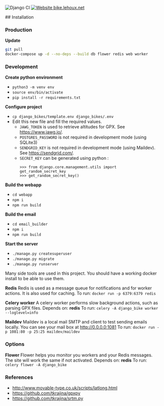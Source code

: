 ![Django CI](https://github.com/martinlehoux/django_bike/workflows/Django%20CI/badge.svg)
[![Website bike.lehoux.net](https://img.shields.io/website-up-down-green-red/http/bike.lehoux.net.svg)](https://bike.lehoux.net)

## Installation

### Production

**Update**

```bash
git pull
docker-compose up -d --no-deps --build db flower redis web worker
```

### Development

**Create python environment**

- `python3 -m venv env`
- `source env/bin/activate`
- `pip install -r requirements.txt`

**Configure project**
- `cp django_bikes/template.env django_bikes/.env`
- Edit this new file and fill the required values.
  - `JAWG_TOKEN` is used to retrieve altitudes for GPX. See https://www.jawg.io/.
  - `POSTGRES_PASSWORD` is not required in development mode (using SQLite3)
  - `SENDGRID_KEY` is not required in development mode (using Maildev). See https://sendgrid.com/.
  - `SECRET_KEY` can be generated using python : 
    ```python3
    >>> from django.core.management.utils import get_random_secret_key
    >>> get_random_secret_key()
    ```

**Build the webapp**
- `cd webapp`
- `npm i`
- `npm run build`

**Build the email**
- `cd email_builder`
- `npm i`
- `npm run build`

**Start the server**
- `./manage.py createsuperuser`
- `./manage.py migrate`
- `./manage.py runserver`

Many side tools are used in this project. You should have a working docker install to be able to use them.

**Redis**
Redis is used as a message queue for notifications and for worker actions. It is also used for caching.
To run: `docker run -p 6379:6379 redis`

**Celery worker**
A celery worker performs slow background actions, such as parsing GPX files.
Depends on: **redis**
To run: `celery -A django_bike worker --loglevel=info`

**Maildev**
Maildev is a local mail SMTP and client to test sending emails locally.
You can see your mail box at http://0.0.0.0:1081
To run: `docker run -p 1081:80 -p 25:25 maildev/maildev`

### Options

**Flower**
Flower helps you monitor you workers and your Redis messages. The site will work the same if not activated.
Depends on: **redis**
To run: `celery flower -A django_bike`


### References
- http://www.movable-type.co.uk/scripts/latlong.html
- https://github.com/tkrajina/gpxpy
- https://github.com/tkrajina/srtm.py